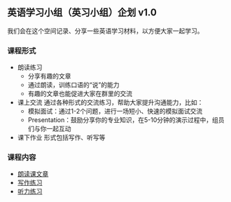 ## 英语学习小组（英习小组）企划 v1.0

我们会在这个空间记录、分享一些英语学习材料，以方便大家一起学习。

### 课程形式
- 朗读练习
  - 分享有趣的文章
  - 通过朗读，训练口语的“说”的能力
  - 有趣的文章也能促进大家在群里的交流
- 课上交流
  通过各种形式的交流练习，帮助大家提升沟通能力，比如：
  - 模拟面试：通过1-2个问题，进行一场短小、快速的模拟面试交流
  - Presentation：鼓励分享你的专业知识，在5-10分钟的演示过程中，组员们与你一起互动
- 课下作业
  形式包括写作、听写等

### 课程内容
- [朗读课文章](articles.md)
- [写作练习](writing.md)
- [听力练习](listening.md)
